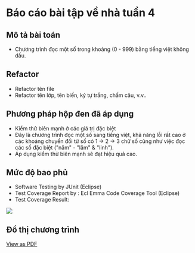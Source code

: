 # Báo cáo bài tập về nhà tuần 4

## Mô tả bài toán

- Chương trình đọc một số trong khoảng (0 - 999) bằng tiếng việt không dấu.

## Refactor

- Refactor tên file
- Refactor tên lớp, tên biến, ký tự trắng, chấm câu, v.v..

## Phương pháp hộp đen đã áp dụng

- Kiểm thử biên mạnh ở các giá trị đặc biệt
- Đây là chương trình đọc một số sang tiếng việt, khả năng lỗi rất cao ở các khoảng chuyển đổi từ số có 1 -> 2 -> 3 chữ số cũng như việc đọc các số đặc biệt ("năm" - "lăm" & "linh").
- Áp dụng kiểm thử biên mạnh sẽ đạt hiệu quả cao.

## Mức độ bao phủ

- Software Testing by JUnit (Eclipse)
- Test Coverage Report by : Ecl Emma Code Coverage Tool (Eclipse)
- Test Coverage Result:
<img src="https://github.com/hoangbd58/int3117-2016/blob/master/BuiDangHoang/BT1/coverage.png"/>

## Đồ thị chương trình

<a href="https://github.com/hoangbd58/int3117-2016/blob/master/BuiDangHoang/BT1/flowChart.pdf">View as PDF</a>
